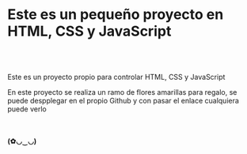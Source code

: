<h1>Este es un pequeño proyecto en HTML, CSS y JavaScript</h1>
<br>
<br>

<p>Este es un proyecto propio para controlar HTML, CSS y JavaScript</p>
<p>En este proyecto se realiza un ramo de flores amarillas para regalo, se puede despplegar en el propio Github y con pasar el enlace cualquiera puede verlo</p>
<br>
<br>
<b>(✿◡‿◡)</b>

